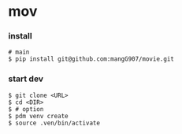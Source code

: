 # mov

### install
```
# main
$ pip install git@github.com:mangG907/movie.git
```

### start dev
```
$ git clone <URL>
$ cd <DIR>
$ # option
$ pdm venv create
$ source .ven/bin/activate
```
